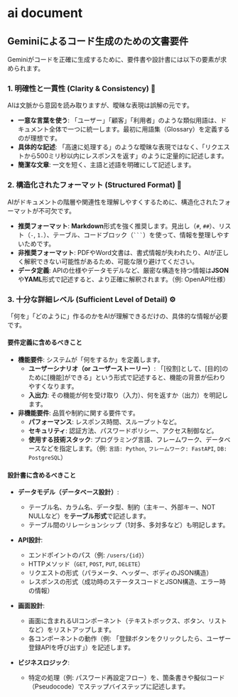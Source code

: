 # ai document

## Geminiによるコード生成のための文書要件

Geminiがコードを正確に生成するために、要件書や設計書には以下の要素が求められます。

### 1. 明確性と一貫性 (Clarity & Consistency) 🎯

AIは文脈から意図を読み取りますが、曖昧な表現は誤解の元です。

* **一意な言葉を使う**: 「ユーザー」「顧客」「利用者」のような類似用語は、ドキュメント全体で一つに統一します。最初に用語集（Glossary）を定義するのが理想です。
* **具体的な記述**: 「高速に処理する」のような曖昧な表現ではなく、「リクエストから500ミリ秒以内にレスポンスを返す」のように定量的に記述します。
* **簡潔な文章**: 一文を短く、主語と述語を明確にして記述します。

### 2. 構造化されたフォーマット (Structured Format) 📝

AIがドキュメントの階層や関連性を理解しやすくするために、構造化されたフォーマットが不可欠です。

* **推奨フォーマット**: **Markdown**形式を強く推奨します。見出し（`#`, `##`）、リスト（`-`, `1.`）、テーブル、コードブロック（` ``` `）を使って、情報を整理しやすいためです。
* **非推奨フォーマット**: PDFやWord文書は、書式情報が失われたり、AIが正しく解釈できない可能性があるため、可能な限り避けてください。
* **データ定義**: APIの仕様やデータモデルなど、厳密な構造を持つ情報は**JSON**や**YAML**形式で記述すると、より正確に解釈されます。（例: OpenAPI仕様）

### 3. 十分な詳細レベル (Sufficient Level of Detail) ⚙️

「何を」「どのように」作るのかをAIが理解できるだけの、具体的な情報が必要です。

#### **要件定義に含めるべきこと**

* **機能要件**: システムが「何をするか」を定義します。
    * **ユーザーシナリオ（or ユーザーストーリー）**: 「[役割]として、[目的]のために[機能]ができる」という形式で記述すると、機能の背景が伝わりやすくなります。
    * **入出力**: その機能が何を受け取り（入力）、何を返すか（出力）を明記します。
* **非機能要件**: 品質や制約に関する要件です。
    * **パフォーマンス**: レスポンス時間、スループットなど。
    * **セキュリティ**: 認証方法、パスワードポリシー、アクセス制御など。
    * **使用する技術スタック**: プログラミング言語、フレームワーク、データベースなどを指定します。（例: `言語: Python`, `フレームワーク: FastAPI`, `DB: PostgreSQL`）

#### **設計書に含めるべきこと**

* **データモデル（データベース設計）**:
    * テーブル名、カラム名、データ型、制約（主キー、外部キー、NOT NULLなど）を**テーブル形式**で記述します。
    * テーブル間のリレーションシップ（1対多、多対多など）も明記します。

* **API設計**:
    * エンドポイントのパス（例: `/users/{id}`）
    * HTTPメソッド（`GET`, `POST`, `PUT`, `DELETE`）
    * リクエストの形式（パラメータ、ヘッダー、ボディのJSON構造）
    * レスポンスの形式（成功時のステータスコードとJSON構造、エラー時の情報）

* **画面設計**:
    * 画面に含まれるUIコンポーネント（テキストボックス、ボタン、リストなど）をリストアップします。
    * 各コンポーネントの動作（例: 「登録ボタンをクリックしたら、ユーザー登録APIを呼び出す」）を記述します。

* **ビジネスロジック**:
    * 特定の処理（例: パスワード再設定フロー）を、箇条書きや擬似コード（Pseudocode）でステップバイステップに記述します。
